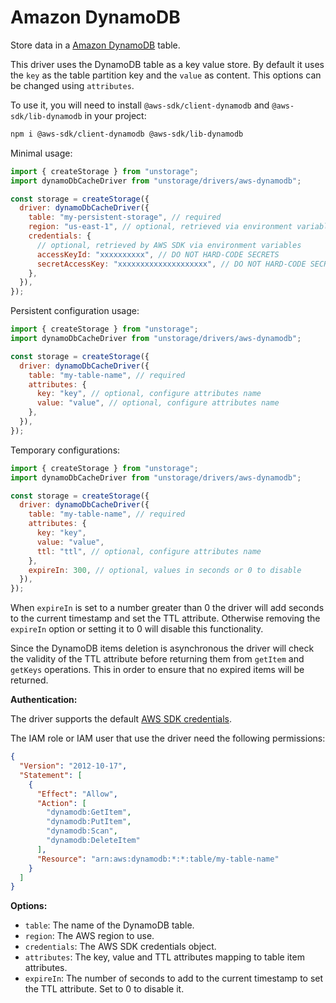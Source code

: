 # Amazon DynamoDB

Store data in a [Amazon DynamoDB](https://docs.aws.amazon.com/amazondynamodb/latest/developerguide/Introduction.html) table.

This driver uses the DynamoDB table as a key value store. By default it uses the `key` as the table partition key and the `value` as content. This options can be changed using `attributes`.

To use it, you will need to install `@aws-sdk/client-dynamodb` and `@aws-sdk/lib-dynamodb` in your project:

```bash
npm i @aws-sdk/client-dynamodb @aws-sdk/lib-dynamodb
```

Minimal usage:

```js
import { createStorage } from "unstorage";
import dynamoDbCacheDriver from "unstorage/drivers/aws-dynamodb";

const storage = createStorage({
  driver: dynamoDbCacheDriver({
    table: "my-persistent-storage", // required
    region: "us-east-1", // optional, retrieved via environment variables
    credentials: {
      // optional, retrieved by AWS SDK via environment variables
      accessKeyId: "xxxxxxxxxx", // DO NOT HARD-CODE SECRETS
      secretAccessKey: "xxxxxxxxxxxxxxxxxxxx", // DO NOT HARD-CODE SECRETS
    },
  }),
});
```

Persistent configuration usage:

```js
import { createStorage } from "unstorage";
import dynamoDbCacheDriver from "unstorage/drivers/aws-dynamodb";

const storage = createStorage({
  driver: dynamoDbCacheDriver({
    table: "my-table-name", // required
    attributes: {
      key: "key", // optional, configure attributes name
      value: "value", // optional, configure attributes name
    },
  }),
});
```

Temporary configurations:

```js
import { createStorage } from "unstorage";
import dynamoDbCacheDriver from "unstorage/drivers/aws-dynamodb";

const storage = createStorage({
  driver: dynamoDbCacheDriver({
    table: "my-table-name", // required
    attributes: {
      key: "key",
      value: "value",
      ttl: "ttl", // optional, configure attributes name
    },
    expireIn: 300, // optional, values in seconds or 0 to disable
  }),
});
```

When `expireIn` is set to a number greater than 0 the driver will add seconds to the current timestamp and set the TTL attribute.
Otherwise removing the `expireIn` option or setting it to 0 will disable this functionality.

Since the DynamoDB items deletion is asynchronous the driver will check the validity of the TTL attribute before returning them from `getItem` and `getKeys` operations. This in order to ensure that no expired items will be returned.

**Authentication:**

The driver supports the default [AWS SDK credentials](https://docs.aws.amazon.com/sdk-for-javascript/v3/developer-guide/setting-credentials-node.html).

The IAM role or IAM user that use the driver need the following permissions:

```json
{
  "Version": "2012-10-17",
  "Statement": [
    {
      "Effect": "Allow",
      "Action": [
        "dynamodb:GetItem",
        "dynamodb:PutItem",
        "dynamodb:Scan",
        "dynamodb:DeleteItem"
      ],
      "Resource": "arn:aws:dynamodb:*:*:table/my-table-name"
    }
  ]
}
```

**Options:**

- `table`: The name of the DynamoDB table.
- `region`: The AWS region to use.
- `credentials`: The AWS SDK credentials object.
- `attributes`: The key, value and TTL attributes mapping to table item attributes.
- `expireIn`: The number of seconds to add to the current timestamp to set the TTL attribute. Set to 0 to disable it.
